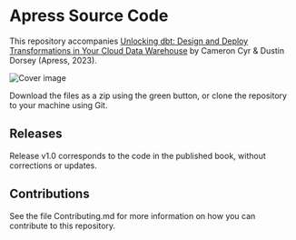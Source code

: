 # Apress Source Code

This repository accompanies [Unlocking dbt: Design and Deploy Transformations in Your Cloud Data Warehouse](https://www.link.springer.com/book/10.1007/978-1-4842-9547-2) by Cameron Cyr & Dustin Dorsey (Apress, 2023).

[comment]: #cover
![Cover image](9781484295472.jpeg)

Download the files as a zip using the green button, or clone the repository to your machine using Git.

## Releases

Release v1.0 corresponds to the code in the published book, without corrections or updates.

## Contributions

See the file Contributing.md for more information on how you can contribute to this repository.
